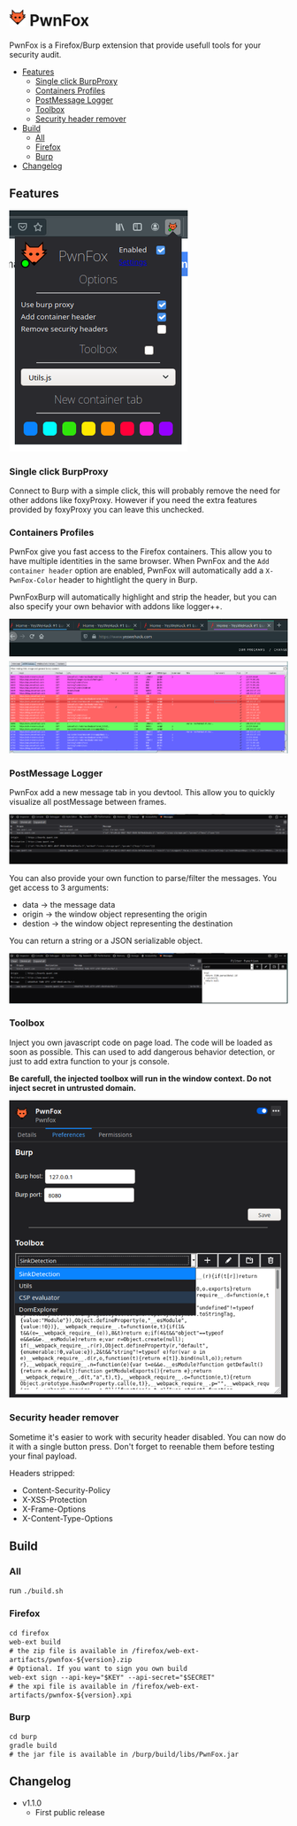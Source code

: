 # <img src="/firefox/icons/icon.svg" width=30> PwnFox

PwnFox is a Firefox/Burp extension that provide usefull tools for your security audit.

* [Features](#features)
  * [Single click BurpProxy](#single-click-burpproxy)
  * [Containers Profiles](#containers-profiles)
  * [PostMessage Logger](#postmessage-logger)
  * [Toolbox](#toolbox)
  * [Security header remover](#security-header-remover)
* [Build](#build)
  * [All](#all)
  * [Firefox](#firefox)
  * [Burp](#burp)
* [Changelog](#changelog)


## Features

![popup](/screenshots/popup.png)

### Single click BurpProxy

Connect to Burp with a simple click, this will probably remove the need for other addons like foxyProxy. However if you need the extra features provided by foxyProxy you can leave this unchecked. 

###  Containers Profiles

PwnFox give you fast access to the Firefox containers. This allow you to have multiple identities in the same browser. 
When PwnFox and the `Add container header` option are enabled, PwnFox will automatically add a `X-PwnFox-Color` header to hightlight the query in Burp.

PwnFoxBurp will automatically highlight and strip the header, but you can also specify your own behavior with addons like logger++.

![tabs](/screenshots/tabs.png)
![burp](/screenshots/burp.png)



### PostMessage Logger

PwnFox add a new message tab in you devtool. This allow you to quickly visualize all postMessage between frames.

![](/screenshots/post-single.png)

You can also provide your own function to parse/filter the messages.
You get access to 3 arguments:
 * data -> the message data
 * origin -> the window object representing the origin
 * destion -> the window object representing the destination

You can return a string or a JSON serializable object.

![](/screenshots/post-dual.png)


### Toolbox

Inject you own javascript code on page load. The code will be loaded as soon as possible. This can used to add dangerous behavior detection, or just to add extra function to your js console.

**Be carefull, the injected toolbox will run in the window context. Do not inject secret in untrusted domain.**


![settings](/screenshots/settings.png)


### Security header remover

Sometime it's easier to work with security header disabled. You can now do it with a single button press. Don't forget to reenable them before testing your final payload.

Headers stripped:
* Content-Security-Policy
* X-XSS-Protection
* X-Frame-Options
* X-Content-Type-Options


## Build

### All
run `./build.sh`

### Firefox

```shell
cd firefox
web-ext build
# the zip file is available in /firefox/web-ext-artifacts/pwnfox-${version}.zip
# Optional. If you want to sign you own build
web-ext sign --api-key="$KEY" --api-secret="$SECRET"
# the xpi file is available in /firefox/web-ext-artifacts/pwnfox-${version}.xpi

```
### Burp

```shell
cd burp
gradle build
# the jar file is available in /burp/build/libs/PwnFox.jar
```

## Changelog

* v1.1.0
  * First public release
